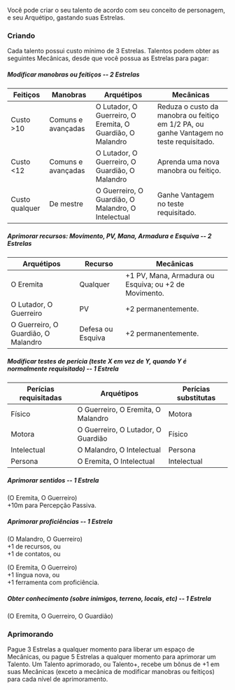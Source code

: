 Você pode criar o seu talento de acordo com seu conceito de personagem, e seu Arquétipo, gastando suas Estrelas. 

### Criando
Cada talento possui custo mínimo de 3 Estrelas. Talentos podem obter as seguintes Mecânicas, desde que você possua as Estrelas para pagar:

##### Modificar manobras ou feitiços -- **2 Estrelas**

| **Feitiços**   | **Manobras**       | **Arquétipos**                                            | **Mecânicas**                                                                           |
| -------------- | ------------------ | --------------------------------------------------------- | --------------------------------------------------------------------------------------- |
| Custo >10      | Comuns e avançadas | O Lutador, O Guerreiro, O Eremita, O Guardião, O Malandro | Reduza o custo da manobra ou feitiço em 1/2 PA, ou ganhe Vantagem no teste requisitado. |
| Custo <12      | Comuns e avançadas | O Lutador, O Guerreiro, O Guardião, O Malandro            | Aprenda uma nova manobra ou feitiço.                                                    |
| Custo qualquer | De mestre          | O Guerreiro, O Guardião, O Malandro, O Intelectual        | Ganhe Vantagem no teste requisitado.                                                    |

##### Aprimorar recursos: Movimento, PV, Mana, Armadura e Esquiva -- **2 Estrelas**

| **Arquétipos**                      | **Recurso**       | **Mecânicas**                                         |
| ----------------------------------- | ----------------- | ----------------------------------------------------- |
| O Eremita                           | Qualquer          | +1 PV, Mana, Armadura ou Esquiva; ou +2 de Movimento. |
| O Lutador, O Guerreiro              | PV                | +2 permanentemente.                                   |
| O Guerreiro, O Guardião, O Malandro | Defesa ou Esquiva | +2 permanentemente.                                   |

##### Modificar testes de perícia (teste X em vez de Y, quando Y é normalmente requisitado) -- **1 Estrela**

| **Perícias requisitadas** | **Arquétipos**                     | **Perícias substitutas** |
| ------------------------- | ---------------------------------- | ------------------------ |
| Físico                    | O Guerreiro, O Eremita, O Malandro | Motora                   |
| Motora                    | O Guerreiro, O Lutador, O Guardião | Físico                   |
| Intelectual               | O Malandro, O Intelectual          | Persona                  |
| Persona                   | O Eremita, O Intelectual           | Intelectual              |

##### Aprimorar sentidos -- **1 Estrela**
(O Eremita, O Guerreiro)  
+10m para Percepção Passiva.

##### Aprimorar proficiências -- **1 Estrela**
(O Malandro, O Guerreiro)  
+1 de recursos, ou  
+1 de contatos, ou

(O Eremita, O Guerreiro)  
+1 língua nova, ou  
+1 ferramenta com proficiência.

##### Obter conhecimento (sobre inimigos, terreno, locais, etc) -- **1 Estrela**
(O Eremita, O Guerreiro, O Guardião)

### Aprimorando
Pague 3 Estrelas a qualquer momento para liberar um espaço de Mecânicas, ou pague 5 Estrelas a qualquer momento para aprimorar um Talento. Um Talento aprimorado, ou Talento+, recebe um bônus de +1 em suas Mecânicas (exceto a mecânica de modificar manobras ou feitiços) para cada nível de aprimoramento.